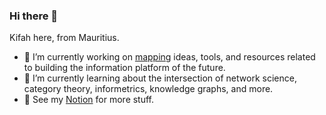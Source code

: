### Hi there 👋
Kifah here, from Mauritius.
- 🔭 I’m currently working on [mapping](https://roamresearch.com/#/app/holy-omniscience/page/c3Z8Q3cb_) ideas, tools, and resources related to building the information platform of the future.
- 🌱 I’m currently learning about the intersection of network science, category theory, informetrics, knowledge graphs, and more.
- 📜 See my [Notion](https://www.notion.so/Heyo-3307f487b13d4519b226c7c326417a73) for more stuff.
